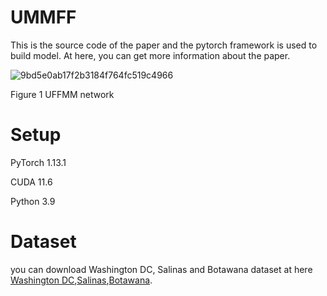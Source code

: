 # UMMFF

This is the source code of the paper and the pytorch framework is used to build model. At here, you can get more information about the paper.

![9bd5e0ab17f2b3184f764fc519c4966](https://github.com/mengyao72/UMMFF/assets/133936932/5ae1c153-81c8-4801-b9d4-6822f1320b3a)


Figure 1 UFFMM network

# Setup

PyTorch 1.13.1

CUDA 11.6

Python 3.9

# Dataset
you can download Washington DC, Salinas and Botawana dataset at here [Washington DC](https://engineering.purdue.edu/~biehl/MultiSpec/hyperspectral.html),[Salinas](http://www.ehu.eus/ccwintco/index.php/Hyperspectral_Remote_Sensing_Scenes#Pavia_University_scene),[Botawana](https://www.ehu.eus/ccwintco/index.php/Hyperspectral_Remote_Sensing_Scenes).

